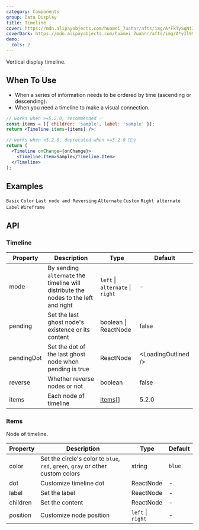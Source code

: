 ```yaml
---
category: Components
group: Data Display
title: Timeline
cover: https://mdn.alipayobjects.com/huamei_7uahnr/afts/img/A*FkTySqNt3sYAAAAAAAAAAAAADrJ8AQ/original
coverDark: https://mdn.alipayobjects.com/huamei_7uahnr/afts/img/A*yIl9S4hAIBcAAAAAAAAAAAAADrJ8AQ/original
demo:
  cols: 2
---
```


Vertical display timeline.

## When To Use

- When a series of information needs to be ordered by time (ascending or descending).
- When you need a timeline to make a visual connection.

<Alert message="After version 5.2.0, we provide a simpler usage &lt;Timeline items={[...]} /&gt; with better performance and potential of writing simpler code style in your applications. Meanwhile, we deprecated the old usage in browser console, we will remove it in antd 6.0."></Alert>

```jsx
// works when >=5.2.0, recommended ✅
const items = [{ children: 'sample', label: 'sample' }];
return <Timeline items={items} />;

// works when <5.2.0, deprecated when >=5.2.0 🙅🏻‍♀️
return (
  <Timeline onChange={onChange}>
    <Timeline.Item>Sample</Timeline.Item>
  </Timeline>
);
```

## Examples

<!-- prettier-ignore -->
<code src="./demo/basic.tsx">Basic</code>
<code src="./demo/color.tsx">Color</code>
<code src="./demo/pending.tsx">Last node and Reversing</code>
<code src="./demo/alternate.tsx">Alternate</code>
<code src="./demo/custom.tsx">Custom</code>
<code src="./demo/right.tsx">Right alternate</code>
<code src="./demo/label.tsx">Label</code>
<code src="./demo/wireframe.tsx" debug>Wireframe</code>

## API

### Timeline

| Property | Description | Type | Default |
| --- | --- | --- | --- |
| mode | By sending `alternate` the timeline will distribute the nodes to the left and right | `left` \| `alternate` \| `right` | - |
| pending | Set the last ghost node's existence or its content | boolean \| ReactNode | false |
| pendingDot | Set the dot of the last ghost node when pending is true | ReactNode | &lt;LoadingOutlined /&gt; |
| reverse | Whether reverse nodes or not | boolean | false |
| items | Each node of timeline | [Items](#Items)[] | 5.2.0 |

### Items

Node of timeline.

| Property | Description | Type | Default |
| --- | --- | --- | --- |
| color | Set the circle's color to `blue`, `red`, `green`, `gray` or other custom colors | string | `blue` |
| dot | Customize timeline dot | ReactNode | - |
| label | Set the label | ReactNode | - |
| children | Set the content | ReactNode | - |
| position | Customize node position | `left` \| `right` | - |
